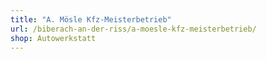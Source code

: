 ```yaml
---
title: "A. Mösle Kfz-Meisterbetrieb"
url: /biberach-an-der-riss/a-moesle-kfz-meisterbetrieb/
shop: Autowerkstatt
---
```

